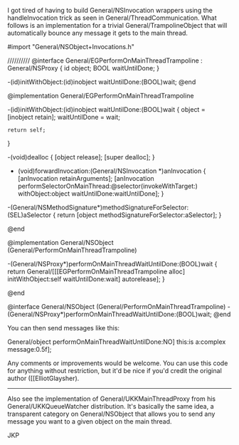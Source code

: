 I got tired of having to build General/NSInvocation wrappers using the handleInvocation trick as seen in General/ThreadCommunication. What follows is an implementation for a trivial General/TrampolineObject that will automatically bounce any message it gets to the main thread.

    
#import "General/NSObject+Invocations.h"

//////////
@interface General/EGPerformOnMainThreadTrampoline : General/NSProxy {
	id object;
	BOOL waitUntilDone;
}

-(id)initWithObject:(id)inobject waitUntilDone:(BOOL)wait;
@end

@implementation General/EGPerformOnMainThreadTrampoline

-(id)initWithObject:(id)inobject waitUntilDone:(BOOL)wait
{
	object = [inobject retain];
	waitUntilDone = wait;

	return self;
}

-(void)dealloc
{
	[object release];
	[super dealloc];
}

- (void)forwardInvocation:(General/NSInvocation *)anInvocation 
{
	[anInvocation retainArguments];
	[anInvocation performSelectorOnMainThread:@selector(invokeWithTarget:)
							 withObject:object 
						  waitUntilDone:waitUntilDone];
}

-(General/NSMethodSignature*)methodSignatureForSelector:(SEL)aSelector
{
    return [object methodSignatureForSelector:aSelector];
}

@end

@implementation General/NSObject (General/PerformOnMainThreadTrampoline)

-(General/NSProxy*)performOnMainThreadWaitUntilDone:(BOOL)wait
{
	return General/[[[EGPerformOnMainThreadTrampoline alloc] initWithObject:self waitUntilDone:wait] autorelease];
}

@end


    
@interface General/NSObject (General/PerformOnMainThreadTrampoline)
-(General/NSProxy*)performOnMainThreadWaitUntilDone:(BOOL)wait;
@end


You can then send messages like this:

    
General/object performOnMainThreadWaitUntilDone:NO] this:is a:complex message:0.5f];


Any comments or improvements would be welcome. You can use this code for anything without restriction, but it'd be nice if you'd credit the original author ([[ElliotGlaysher).

----

Also see the implementation of General/UKKMainThreadProxy from his General/UKKQueueWatcher distribution.  It's basically the same idea, a transparent category on General/NSObject that allows you to send any message you want to a given object on the main thread.

JKP